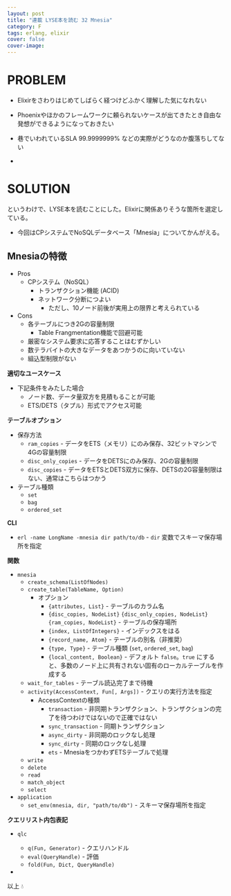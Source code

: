 ```yaml
---
layout: post
title: "連載 LYSE本を読む 32 Mnesia"
category: F
tags: erlang, elixir
cover: false
cover-image:
---
```


# PROBLEM
- Elixirをさわりはじめてしばらく経つけどふかく理解した気になれない
- Phoenixやほかのフレームワークに頼られないケースが出てきたとき自由な発想ができるようになっておきたい
- 巷でいわれているSLA 99.9999999% などの実際がどうなのか腹落ちしてない

-

# SOLUTION
というわけで、LYSE本を読むことにした。Elixirに関係ありそうな箇所を選定している。

- 今回はCPシステムでNoSQLデータベース「Mnesia」についてかんがえる。

## Mnesiaの特徴
- Pros
    - CPシステム（NoSQL）
        - トランザクション機能 (ACID)
        - ネットワーク分断につよい
            - ただし、10ノード前後が実用上の限界と考えられている
- Cons
    - 各テーブルにつき2Gの容量制限
        - Table Frangmentation機能で回避可能
    - 厳密なシステム要求に応答することはむずかしい
    - 数テラバイトの大きなデータをあつかうのに向いていない
    - 組込型制限がない

**適切なユースケース**
- 下記条件をみたした場合
    - ノード数、データ量双方を見積もることが可能
    - ETS/DETS（タプル）形式でアクセス可能

**テーブルオプション**
- 保存方法
    - `ram_copies` - データをETS（メモリ）にのみ保存、32ビットマシンで4Gの容量制限
    - `disc_only_copies` - データをDETSにのみ保存、2Gの容量制限
    - `disc_copies` - データをETSとDETS双方に保存、DETSの2G容量制限はない、通常はこちらはつかう
- テーブル種類
    - `set`
    - `bag`
    - `ordered_set`

**CLI**
- `erl -name LongName -mnesia dir path/to/db` - `dir` 変数でスキーマ保存場所を指定

**関数**
- `mnesia`
    - `create_schema(ListOfNodes)`
    - `create_table(TableName, Option)`
        - オプション
            - `{attributes, List}` - テーブルのカラム名
            - `{disc_copies, NodeList}` `{disc_only_copies, NodeList}` `{ram_copies, NodeList}` - テーブルの保存場所
            - `{index, ListOfIntegers}` - インデックスをはる
            - `{record_name, Atom}` - テーブルの別名（非推奨）
            - `{type, Type}` - テーブル種類 (`set`, `ordered_set`, `bag`)
            - `{local_content, Boolean}` - デフォルト `false`。`true` にすると、多数のノード上に共有されない固有のローカルテーブルを作成する
    - `wait_for_tables` - テーブル読込完了まで待機
    - `activity(AccessContext, Fun[, Args])` - クエリの実行方法を指定
        - AccessContextの種類
            - `transaction` - 非同期トランザクション、トランザクションの完了を待つわけではないので正確ではない
            - `sync_transaction` - 同期トランザクション
            - `async_dirty` - 非同期のロックなし処理
            - `sync_dirty` - 同期のロックなし処理
            - `ets` - MnesiaをつかわずETSテーブルで処理
    - `write`
    - `delete`
    - `read`
    - `match_object`
    - `select`
- `application`
    - `set_env(mnesia, dir, "path/to/db")` - スキーマ保存場所を指定

**クエリリスト内包表記**
- `qlc`
    - `q(Fun, Generator)` - クエリハンドル
    - `eval(QueryHandle)` - 評価
    - `fold(Fun, Dict, QueryHandle)`

-

以上 :droplet:

